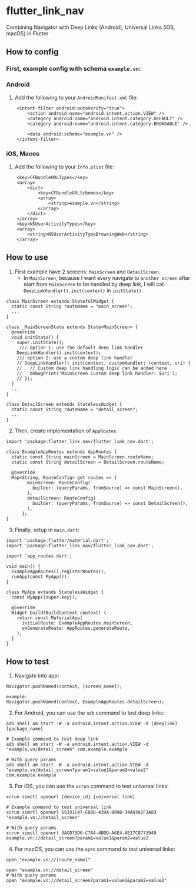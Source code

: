 # flutter_link_nav

Combining Navigator with Deep Links (Android), Universal Links (iOS, macOS) in Flutter

## How to config
### First, example config with schema `example.vn`:
### Android
1. Add the following to your `AndroidManifest.xml` file:

```            
    <intent-filter android:autoVerify="true">
        <action android:name="android.intent.action.VIEW" />
        <category android:name="android.intent.category.DEFAULT" />
        <category android:name="android.intent.category.BROWSABLE" />

        <data android:scheme="example.vn" />
    </intent-filter>
```
### iOS, Macos
1. Add the following to your `Info.plist` file:

```
    <key>CFBundleURLTypes</key>
    <array>
        <dict>
            <key>CFBundleURLSchemes</key>
            <array>
                <string>example.vn</string>
            </array>
        </dict>
    </array>
    <key>NSUserActivityTypes</key>
    <array>
        <string>NSUserActivityTypeBrowsingWeb</string>
    </array>
```

## How to use
1. First example have 2 screens: `MainScreen` and `DetailScreen`.
   - In `MainScreen`, because I want every navigate to `another screen` after start from `MainScreen` to be handled by deep link, I will call `DeepLinkHandler().init(context)` in `initState()`.
```
class MainScreen extends StatefulWidget {
  static const String routeName = "main_screen";
  ...
}

class _MainScreenState extends State<MainScreen> {
  @override
  void initState() {
    super.initState();
     /// option 1: use the default deep link handler
    DeepLinkHandler().init(context);
    /// option 2: use a custom deep link handler
    // DeepLinkHandler().init(context, customHandler: (context, uri) {
    //   // Custom deep link handling logic can be added here
    //   debugPrint('MainScreen Custom deep link handler: $uri');
    // });
  }
  ...
}

class DetailScreen extends StatelessWidget {
  static const String routeName = "detail_screen";
  ...
}
```
2. Then, create implementation of `AppRoutes`:

```
import 'package:flutter_link_nav/flutter_link_nav.dart';

class ExampleAppRoutes extends AppRoutes {
  static const String mainScreen = MainScreen.routeName;
  static const String detailScreen = DetailScreen.routeName;

  @override
  Map<String, RouteConfig> get routes => {
        mainScreen: RouteConfig(
          builder: (queryParams, fromSource) => const MainScreen(),
        ),
        detailScreen: RouteConfig(
          builder: (queryParams, fromSource) => const DetailScreen(),
        ),
      };
}
```
3. Finally, setup in `main.dart`:

```
import 'package:flutter/material.dart';
import 'package:flutter_link_nav/flutter_link_nav.dart';

import 'app_routes.dart';

void main() {
  ExampleAppRoutes().registerRoutes();
  runApp(const MyApp());
}

class MyApp extends StatelessWidget {
  const MyApp({super.key});

  @override
  Widget build(BuildContext context) {
    return const MaterialApp(
      initialRoute: ExampleAppRoutes.mainScreen,
      onGenerateRoute: AppRoutes.generateRoute,
    );
  }
}
```

## How to test
1. Navigate into app:
```
Navigator.pushNamed(context, [screen_name]);

example:
Navigator.pushNamed(context, ExampleAppRoutes.detailScreen);
```

2. For Android, you can use the `adb` command to test deep links:
```
adb shell am start -W -a android.intent.action.VIEW -d [deeplink] [package_name]

# Example command to test deep link
adb shell am start -W -a android.intent.action.VIEW -d "example.vn/detail_screen" com.example.example

# With query params
adb shell am start -W -a android.intent.action.VIEW -d "example.vn/detail_screen?param1=value1&param2=value2" com.example.example
```

3. For iOS, you can use the `xcrun` command to test universal links:
```
xcrun simctl openurl [device_id] [universal link]

# Example command to test universal link
xcrun simctl openurl 55331C47-EDBD-439A-B098-34A9382F3A83 "example.vn://detail_screen"

# With query params
xcrun simctl openurl 3ACB75D6-C7A4-4BDD-A6E4-AE17C8773949 example.vn://detail_screen?param1=value1&param2=value2
```
4. For macOS, you can use the `open` command to test universal links:
```
open "example.vn://[route_name]"

open "example.vn://detail_screen"
# With query params
open "example.vn://detail_screen?param1=value1&param2=value2"
```
